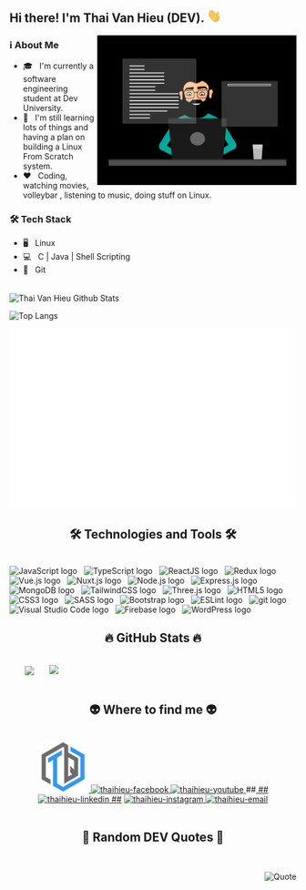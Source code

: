 ## Hi there! I'm Thai Van Hieu (DEV). <img src="https://github.com/justanoobcoder/justanoobcoder/blob/master/handwave.gif" width="25">
<img align="right" alt="GIF" src="https://github.com/justanoobcoder/justanoobcoder/blob/master/programming.gif" width="350"/>

### ℹ️ About Me

- 🎓 &nbsp; I'm currently a software engineering student at Dev University.
- 🤔 &nbsp; I'm still learning lots of things and having a plan on building a Linux From Scratch system.
- ❤️ &nbsp; Coding, watching movies, volleybar , listening to music, doing stuff on Linux.

### 🛠 Tech Stack

- 🖥 &nbsp; Linux
- 💻 &nbsp; C | Java | Shell Scripting
- 🔧 &nbsp; Git
<br>

<img align="center" src="https://github-readme-stats.vercel.app/api?username=thaihieu2706&include_all_commits=true&count_private=true&show_icons=true&line_height=20&theme=gruvbox" alt="Thai Van Hieu Github Stats">

</br>

![Top Langs](https://github-readme-stats.vercel.app/api/top-langs/?username=justanoobcoder&layout=compact&text_color=daf7dc&bg_color=222222)

<!-- Thaihieudev -->
<a href="#" target="_blank">
  <img src="svg/thaihieudev.svg" width="1200" alt="Click to see the source" />
</a>

<h2 align="center">🛠 Technologies and Tools 🛠</h2>
<br>
<!-- https://simpleicons.org/ -->
<span><img src="https://img.shields.io/badge/JavaScript-282C34?logo=javascript&logoColor=F7DF1E" alt="JavaScript logo" title="JavaScript" height="25" /></span>
&nbsp;
<span><img src="https://img.shields.io/badge/TypeScript-282C34?logo=typescript&logoColor=3178C6" alt="TypeScript logo" title="TypeScript" height="25" /></span>
&nbsp;
<span><img src="https://img.shields.io/badge/ReactJS-282C34?logo=react&logoColor=61DAFB" alt="ReactJS logo" title="ReactJS" height="25" /></span>
&nbsp;
<span><img src="https://img.shields.io/badge/Redux-282C34?logo=redux&logoColor=764ABC" alt="Redux logo" title="Redux" height="25" /></span>
&nbsp;
<span><img src="https://img.shields.io/badge/Vue.js-282C34?logo=vue.js&logoColor=4FC08D" alt="Vue.js logo" title="Vue.js" height="25" /></span>
&nbsp;
<span><img src="https://img.shields.io/badge/Nuxt.js-282C34?logo=nuxt.js&logoColor=4FC08D" alt="Nuxt.js logo" title="Nuxt.js" height="25" /></span>
&nbsp;
<span><img src="https://img.shields.io/badge/Node.js-282C34?logo=node.js&logoColor=00F200" alt="Node.js logo" title="Node.js" height="25" /></span>
&nbsp;
<span><img src="https://img.shields.io/badge/Express-282C34?logo=express&logoColor=FFFFFF" alt="Express.js logo" title="Express.js" height="25" /></span>
&nbsp;
<span><img src="https://img.shields.io/badge/MongoDB-282C34?logo=mongodb&logoColor=47A248" alt="MongoDB logo" title="MongoDB" height="25" /></span>
&nbsp;
<span><img src="https://img.shields.io/badge/Tailwind%20CSS-282C34?logo=tailwind-css&logoColor=38B2AC" alt="TailwindCSS logo" title="TailwindCSS" height="25" /></span>
&nbsp;
<span><img src="https://img.shields.io/badge/Three.js-282C34?logo=three.js&logoColor=FFFFFF" alt="Three.js logo" title="Three.js" height="25" /></span>
&nbsp;
<span><img src="https://img.shields.io/badge/HTML5-282C34?logo=html5&logoColor=E34F26" alt="HTML5 logo" title="HTML5" height="25" /></span>
&nbsp;
<span><img src="https://img.shields.io/badge/CSS3-282C34?logo=css3&logoColor=1572B6" alt="CSS3 logo" title="CSS3" height="25" /></span>
&nbsp;
<span><img src="https://img.shields.io/badge/Sass-282C34?logo=sass&logoColor=CC6699" alt="SASS logo" title="SASS" height="25" /></span>
&nbsp;
<span><img src="https://img.shields.io/badge/Bootstrap-282C34?logo=bootstrap&logoColor=7952B3" alt="Bootstrap logo" title="Bootstrap" height="25" /></span>
&nbsp;
<span><img src="https://img.shields.io/badge/ESLint-282C34?logo=eslint&logoColor=4B32C3" alt="ESLint logo" title="ESLint" height="25" /></span>
&nbsp;
<span><img src="https://img.shields.io/badge/git-282C34?logo=git&logoColor=F05032" alt="git logo" title="git" height="25" /></span>
&nbsp;
<span><img src="https://img.shields.io/badge/VS%20Code-282C34?logo=visual-studio-code&logoColor=007ACC" alt="Visual Studio Code logo" title="Visual Studio Code" height="25" /></span>
&nbsp;
<span><img src="https://img.shields.io/badge/Firebase-282C34?logo=firebase&logoColor=FFCA28" alt="Firebase logo" title="Firebase" height="25" /></span>
&nbsp;
<span><img src="https://img.shields.io/badge/WordPress-282C34?logo=wordPress&logoColor=21759B" alt="WordPress logo" title="WordPress" height="25" /></span>
&nbsp;

<br>

<h2 align="center">🔥 GitHub Stats 🔥</h2>
<!-- https://github.com/anuraghazra/github-readme-stats -->
<br>
<div align=center>
  <a href="#" title="Thaihieudev">
    <img width="315" align="center" src="https://github-readme-stats.vercel.app/api/top-langs/?username=Thaihieu2706&hide=c%23,powershell,Mathematica,Ruby,Objective-C,Objective-C%2b%2b,Cuda&title_color=61dafb&text_color=ffffff&icon_color=61dafb&bg_color=20232a&langs_count=8&layout=compact&border_color=61dafb&hide_border=true" />
  </a>
  <a href="#" title="Thaihieudev">
    <img align="right" width="434" src="https://github-readme-stats.vercel.app/api?username=Thaihieu2706&show_icons=true&theme=react&border_color=61dafb&hide_border=true" />
  </a>
</div>

<br>

<h2 align="center">👽 Where to find me 👽</h2>
<br>
<!-- https://icons8.com -->
<div align="center">
  <a href="https://github.com/thaihieu2706" target="blank">
    <img width="90" height="90" src="images/logo-trungquandev-transparent-bg-192x192.png" alt="thahieu-blog" />
  </a>
  <a href="https://www.facebook.com/hieuidol2706" target="blank">
    <img src="https://img.icons8.com/bubbles/100/000000/facebook-new.png" alt="thaihieu-facebook" />
  </a>
  <a href="https://www.youtube.com/channel/UCukQqlkpXNV84wMeFDhOAGw" target="blank">
    <img src="https://img.icons8.com/bubbles/100/000000/youtube-squared.png" alt="thaihieu-youtube" />
  </a>
  ##<a href="https://www.linkedin.com/in/trungquandev" target="blank">
  ##<img src="https://img.icons8.com/bubbles/100/000000/linkedin.png" alt="thaihieu-linkedin" />
  ##</a>
  <a href="https://www.instagram.com/thaivanhieu2706/" target="blank">
    <img src="https://img.icons8.com/bubbles/100/000000/instagram.png" alt="thaihieu-instagram" />
  </a>
  <a href="https://mail.google.com/mail/u/0/#inbox" target="top">
    <img src="https://img.icons8.com/bubbles/100/000000/apple-mail.png" alt="thaihieu-email" />
  </a>
</div>

<br>

<h2 align="center">📑 Random DEV Quotes 📑</h2>
<br>
<!-- https://github.com/shravan20/github-readme-quotes -->
<div align="right">

![Quote](https://github-readme-quotes.herokuapp.com/quote?theme=onedark&animation=default&layout=default&font=default)

</div>

